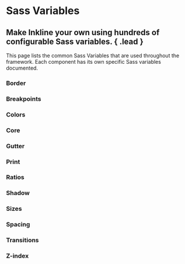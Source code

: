 # Sass Variables
## Make Inkline your own using hundreds of configurable Sass variables. { .lead }

This page lists the common Sass Variables that are used throughout the framework. Each component has its own specific Sass variables documented.

### Border

<i-scss-preview title="Border" expanded :header="false">
    <template slot="scss">
        <api-table>
            <api-table-row>
                <template slot="property">$border-width</template>
                <template slot="default"><code>1px</code></template>
            </api-table-row>
            <api-table-row>
                <template slot="property">$border-color</template>
                <template slot="default"><code>$color-gray-20</code></template>
            </api-table-row>
            <api-table-row>
                <template slot="property">$border-color-light</template>
                <template slot="default"><code>$border-color</code></template>
            </api-table-row>
            <api-table-row>
                <template slot="property">$border-color-dark</template>
                <template slot="default"><code>$color-gray-70</code></template>
            </api-table-row>
            <api-table-row>
                <template slot="property">$border-radius-enabled</template>
                <template slot="default"><code>true</code></template>
            </api-table-row>
            <api-table-row>
                <template slot="property">$border-radius-base</template>
                <template slot="default"><code>0.25rem</code></template>
            </api-table-row>
            <api-table-row>
                <template slot="property">$border-radius-xs</template>
                <template slot="default"><code>$border-radius-base * $size-multiplier-xs</code></template>
            </api-table-row>
            <api-table-row>
                <template slot="property">$border-radius-sm</template>
                <template slot="default"><code>$border-radius-base * $size-multiplier-sm</code></template>
            </api-table-row>
            <api-table-row>
                <template slot="property">$border-radius-md</template>
                <template slot="default"><code>$border-radius-base * $size-multiplier-md</code></template>
            </api-table-row>
            <api-table-row>
                <template slot="property">$border-radius-lg</template>
                <template slot="default"><code>$border-radius-base * $size-multiplier-lg</code></template>
            </api-table-row>
            <api-table-row>
                <template slot="property">$border-radius-xl</template>
                <template slot="default"><code>$border-radius-base * $size-multiplier-xl</code></template>
            </api-table-row>
            <api-table-row>
                <template slot="property">$border-radius</template>
                <template slot="default"><code>(...)</code></template>
            </api-table-row>
        </api-table>
    </template>
</i-scss-preview>

### Breakpoints

<i-scss-preview title="Breakpoints" expanded :header="false">
    <template slot="scss">
        <api-table>
            <api-table-row>
                <template slot="property">$breakpoints-xs</template>
                <template slot="default"><code>0</code></template>
            </api-table-row>
            <api-table-row>
                <template slot="property">$breakpoints-sm</template>
                <template slot="default"><code>576px</code></template>
            </api-table-row>
            <api-table-row>
                <template slot="property">$breakpoints-md</template>
                <template slot="default"><code>768px</code></template>
            </api-table-row>
            <api-table-row>
                <template slot="property">$breakpoints-lg</template>
                <template slot="default"><code>992px</code></template>
            </api-table-row>
            <api-table-row>
                <template slot="property">$breakpoints-xl</template>
                <template slot="default"><code>1200px</code></template>
            </api-table-row>
            <api-table-row>
                <template slot="property">$breakpoints</template>
                <template slot="default"><code>(...)</code></template>
            </api-table-row>
        </api-table>
    </template>
</i-scss-preview>

### Colors

<i-scss-preview title="Colors" expanded :header="false">
    <template slot="scss">
        <api-table>
            <api-table-row>
                <template slot="property">$color-red</template>
                <template slot="default"><code>#f25f5c</code></template>
            </api-table-row>
            <api-table-row>
                <template slot="property">$color-orange</template>
                <template slot="default"><code>#f1ac53</code></template>
            </api-table-row>
            <api-table-row>
                <template slot="property">$color-yellow</template>
                <template slot="default"><code>#ffe066</code></template>
            </api-table-row>
            <api-table-row>
                <template slot="property">$color-green</template>
                <template slot="default"><code>#5fb072</code></template>
            </api-table-row>
            <api-table-row>
                <template slot="property">$color-teal</template>
                <template slot="default"><code>#62bec1</code></template>
            </api-table-row>
            <api-table-row>
                <template slot="property">$color-blue</template>
                <template slot="default"><code>#178bb2</code></template>
            </api-table-row>
            <api-table-row>
                <template slot="property">$color-purple</template>
                <template slot="default"><code>#5d65b9</code></template>
            </api-table-row>
            <api-table-row>
                <template slot="property">$color-pink</template>
                <template slot="default"><code>#ff6f80</code></template>
            </api-table-row>
            <api-table-row>
                <template slot="property">$color-group-basic</template>
                <template slot="default"><code>(...)</code></template>
            </api-table-row>
            <api-table-row>
                <template slot="property">$color-transparent</template>
                <template slot="default"><code>transparent</code></template>
            </api-table-row>
            <api-table-row>
                <template slot="property">$color-white</template>
                <template slot="default"><code>#ffffff</code></template>
            </api-table-row>
            <api-table-row>
                <template slot="property">$color-gray-10</template>
                <template slot="default"><code>#f8f9fa</code></template>
            </api-table-row>
            <api-table-row>
                <template slot="property">$color-gray-20</template>
                <template slot="default"><code>#e9ecef</code></template>
            </api-table-row>
            <api-table-row>
                <template slot="property">$color-gray-30</template>
                <template slot="default"><code>#dee2e6</code></template>
            </api-table-row>
            <api-table-row>
                <template slot="property">$color-gray-40</template>
                <template slot="default"><code>#ced4da</code></template>
            </api-table-row>
            <api-table-row>
                <template slot="property">$color-gray-50</template>
                <template slot="default"><code>#adb5bd</code></template>
            </api-table-row>
            <api-table-row>
                <template slot="property">$color-gray-60</template>
                <template slot="default"><code>#868e96</code></template>
            </api-table-row>
            <api-table-row>
                <template slot="property">$color-gray-70</template>
                <template slot="default"><code>#495057</code></template>
            </api-table-row>
            <api-table-row>
                <template slot="property">$color-gray-80</template>
                <template slot="default"><code>#343a40</code></template>
            </api-table-row>
            <api-table-row>
                <template slot="property">$color-gray-90</template>
                <template slot="default"><code>#202229</code></template>
            </api-table-row>
            <api-table-row>
                <template slot="property">$color-black</template>
                <template slot="default"><code>#000000</code></template>
            </api-table-row>
            <api-table-row>
                <template slot="property">$color-group-neutral</template>
                <template slot="default"><code>(...)</code></template>
            </api-table-row>
            <api-table-row>
                <template slot="property">$color-primary</template>
                <template slot="default"><code>$color-blue</code></template>
            </api-table-row>
            <api-table-row>
                <template slot="property">$color-secondary</template>
                <template slot="default"><code>$color-purple</code></template>
            </api-table-row>
            <api-table-row>
                <template slot="property">$color-group-brand</template>
                <template slot="default"><code>(...)</code></template>
            </api-table-row>
            <api-table-row>
                <template slot="property">$color-light</template>
                <template slot="default"><code>$color-gray-20</code></template>
            </api-table-row>
            <api-table-row>
                <template slot="property">$color-dark</template>
                <template slot="default"><code>$color-gray-80</code></template>
            </api-table-row>
            <api-table-row>
                <template slot="property">$color-group-monochrome</template>
                <template slot="default"><code>(...)</code></template>
            </api-table-row>
            <api-table-row>
                <template slot="property">$color-group-monochrome-white</template>
                <template slot="default"><code>(...)</code></template>
            </api-table-row>
            <api-table-row>
                <template slot="property">$color-success</template>
                <template slot="default"><code>$color-green</code></template>
            </api-table-row>
            <api-table-row>
                <template slot="property">$color-danger</template>
                <template slot="default"><code>$color-red</code></template>
            </api-table-row>
            <api-table-row>
                <template slot="property">$color-warning</template>
                <template slot="default"><code>$color-orange</code></template>
            </api-table-row>
            <api-table-row>
                <template slot="property">$color-info</template>
                <template slot="default"><code>$color-teal</code></template>
            </api-table-row>
            <api-table-row>
                <template slot="property">$color-group-state</template>
                <template slot="default"><code>(...)</code></template>
            </api-table-row>
            <api-table-row>
                <template slot="property">$color-facebook</template>
                <template slot="default"><code>#3b5998</code></template>
            </api-table-row>
            <api-table-row>
                <template slot="property">$color-twitter</template>
                <template slot="default"><code>#1da1f2</code></template>
            </api-table-row>
            <api-table-row>
                <template slot="property">$color-google</template>
                <template slot="default"><code>#dd4b39</code></template>
            </api-table-row>
            <api-table-row>
                <template slot="property">$color-instagram</template>
                <template slot="default"><code>#fd1d1d</code></template>
            </api-table-row>
            <api-table-row>
                <template slot="property">$color-dribbble</template>
                <template slot="default"><code>#ea4c89</code></template>
            </api-table-row>
            <api-table-row>
                <template slot="property">$color-behance</template>
                <template slot="default"><code>#1769ff</code></template>
            </api-table-row>
            <api-table-row>
                <template slot="property">$color-flickr</template>
                <template slot="default"><code>#ff0084</code></template>
            </api-table-row>
            <api-table-row>
                <template slot="property">$color-linkedin</template>
                <template slot="default"><code>#0077b5</code></template>
            </api-table-row>
            <api-table-row>
                <template slot="property">$color-youtube</template>
                <template slot="default"><code>#b31217</code></template>
            </api-table-row>
            <api-table-row>
                <template slot="property">$color-pinterest</template>
                <template slot="default"><code>#bd081c</code></template>
            </api-table-row>
            <api-table-row>
                <template slot="property">$color-github</template>
                <template slot="default"><code>#333333</code></template>
            </api-table-row>
            <api-table-row>
                <template slot="property">$color-tumblr</template>
                <template slot="default"><code>#35465c</code></template>
            </api-table-row>
            <api-table-row>
                <template slot="property">$color-twitch</template>
                <template slot="default"><code>#6441a5</code></template>
            </api-table-row>
            <api-table-row>
                <template slot="property">$color-envato</template>
                <template slot="default"><code>#82b541</code></template>
            </api-table-row>
            <api-table-row>
                <template slot="property">$color-vine</template>
                <template slot="default"><code>#00bf8f</code></template>
            </api-table-row>
            <api-table-row>
                <template slot="property">$color-group-social</template>
                <template slot="default"><code>(...)</code></template>
            </api-table-row>
            <api-table-row>
                <template slot="property">$variant-color-light</template>
                <template slot="default"><code>$color-white</code></template>
            </api-table-row>
            <api-table-row>
                <template slot="property">$variant-color-dark</template>
                <template slot="default"><code>$color-gray-80</code></template>
            </api-table-row>
            <api-table-row>
                <template slot="property">$colors</template>
                <template slot="default"><code>(...)</code></template>
            </api-table-row>
        </api-table>
    </template>
</i-scss-preview>

### Core

<i-scss-preview title="Core" expanded :header="false">
    <template slot="scss">
        <api-table>
            <api-table-row>
                <template slot="property">$body-background</template>
                <template slot="default"><code>$color-white</code></template>
            </api-table-row>
            <api-table-row>
                <template slot="property">$body-color</template>
                <template slot="default"><code>$color-gray-80</code></template>
            </api-table-row>
            <api-table-row>
                <template slot="property">$body-background-light</template>
                <template slot="default"><code>$body-background</code></template>
            </api-table-row>
            <api-table-row>
                <template slot="property">$body-color-light</template>
                <template slot="default"><code>$body-color</code></template>
            </api-table-row>
            <api-table-row>
                <template slot="property">$body-background-dark</template>
                <template slot="default"><code>$color-gray-90</code></template>
            </api-table-row>
            <api-table-row>
                <template slot="property">$body-color-dark</template>
                <template slot="default"><code>$color-gray-10</code></template>
            </api-table-row>
            <api-table-row>
                <template slot="property">$body-variants</template>
                <template slot="default"><code>(...)</code></template>
            </api-table-row>
        </api-table>
    </template>
</i-scss-preview>

### Gutter

<i-scss-preview title="Gutter" expanded :header="false">
    <template slot="scss">
        <api-table>
            <api-table-row>
                <template slot="property">$gutter-xs</template>
                <template slot="default"><code>24px</code></template>
            </api-table-row>
            <api-table-row>
                <template slot="property">$gutter-sm</template>
                <template slot="default"><code>26px</code></template>
            </api-table-row>
            <api-table-row>
                <template slot="property">$gutter-md</template>
                <template slot="default"><code>28px</code></template>
            </api-table-row>
            <api-table-row>
                <template slot="property">$gutter-lg</template>
                <template slot="default"><code>30px</code></template>
            </api-table-row>
            <api-table-row>
                <template slot="property">$gutter-xl</template>
                <template slot="default"><code>32px</code></template>
            </api-table-row>
            <api-table-row>
                <template slot="property">$gutter</template>
                <template slot="default"><code>(...)</code></template>
            </api-table-row>
        </api-table>
    </template>
</i-scss-preview>

### Print

<i-scss-preview title="Print" expanded :header="false">
    <template slot="scss">
        <api-table>
            <api-table-row>
                <template slot="property">$print</template>
                <template slot="default"><code>true</code></template>
            </api-table-row>
        </api-table>
    </template>
</i-scss-preview>

### Ratios

<i-scss-preview title="Ratio" expanded :header="false">
    <template slot="scss">
        <api-table>
            <api-table-row>
                <template slot="property">$ratio-second</template>
                <template slot="default"><code>1.067</code></template>
            </api-table-row>
            <api-table-row>
                <template slot="property">$ratio-major-second</template>
                <template slot="default"><code>1.125</code></template>
            </api-table-row>
            <api-table-row>
                <template slot="property">$ratio-minor-third</template>
                <template slot="default"><code>1.2</code></template>
            </api-table-row>
            <api-table-row>
                <template slot="property">$ratio-major-third</template>
                <template slot="default"><code>1.25</code></template>
            </api-table-row>
            <api-table-row>
                <template slot="property">$ratio-perfect-fourth</template>
                <template slot="default"><code>1.333</code></template>
            </api-table-row>
            <api-table-row>
                <template slot="property">$ratio-augmented-fourth</template>
                <template slot="default"><code>1.414</code></template>
            </api-table-row>
            <api-table-row>
                <template slot="property">$ratio-perfect-fifth</template>
                <template slot="default"><code>1.5</code></template>
            </api-table-row>
            <api-table-row>
                <template slot="property">$ratio-golden</template>
                <template slot="default"><code>1.618</code></template>
            </api-table-row>
            <api-table-row>
                <template slot="property">$ratio</template>
                <template slot="default"><code>(...)</code></template>
            </api-table-row>
            <api-table-row>
                <template slot="property">$scale-ratio</template>
                <template slot="default"><code>$ratio-minor-third</code></template>
            </api-table-row>
            <api-table-row>
                <template slot="property">$scale-ratio-secondary</template>
                <template slot="default"><code>$ratio-perfect-fourth</code></template>
            </api-table-row>
        </api-table>
    </template>
</i-scss-preview>


### Shadow

<i-scss-preview title="Shadow" expanded :header="false">
    <template slot="scss">
        <api-table>
            <api-table-row>
                <template slot="property">$box-shadow-enabled</template>
                <template slot="default"><code>true</code></template>
            </api-table-row>
            <api-table-row>
                <template slot="property">$box-shadow</template>
                <template slot="default"><code>0 1rem 1rem -1rem rgba(0, 0, 0, 1)</code></template>
            </api-table-row>
        </api-table>
    </template>
</i-scss-preview>


### Sizes

<i-scss-preview title="Sizes" expanded :header="false">
    <template slot="scss">
        <api-table>
            <api-table-row>
                <template slot="property">$size-percentages</template>
                <template slot="default"><code>('25': 25%, '50': 50%, '75': 75%, '100': 100%)</code></template>
            </api-table-row>
            <api-table-row>
                <template slot="property">$sizes</template>
                <template slot="default"><code>('sm', 'md', 'lg')</code></template>
            </api-table-row>
            <api-table-row>
                <template slot="property">$size-multiplier-xs</template>
                <template slot="default"><code>0.6</code></template>
            </api-table-row>
            <api-table-row>
                <template slot="property">$size-multiplier-sm</template>
                <template slot="default"><code>0.8</code></template>
            </api-table-row>
            <api-table-row>
                <template slot="property">$size-multiplier-md</template>
                <template slot="default"><code>1</code></template>
            </api-table-row>
            <api-table-row>
                <template slot="property">$size-multiplier-lg</template>
                <template slot="default"><code>1.2</code></template>
            </api-table-row>
            <api-table-row>
                <template slot="property">$size-multiplier-xl</template>
                <template slot="default"><code>1.4</code></template>
            </api-table-row>
            <api-table-row>
                <template slot="property">$size-multipliers</template>
                <template slot="default"><code>(...)</code></template>
            </api-table-row>
        </api-table>
    </template>
</i-scss-preview>

### Spacing

<i-scss-preview title="Spacing" expanded :header="false">
    <template slot="scss">
        <api-table>
            <api-table-row>
                <template slot="property">$spacer</template>
                <template slot="default"><code>1rem</code></template>
            </api-table-row>
            <api-table-row>
                <template slot="property">$spacer-1-2</template>
                <template slot="default"><code>$spacer * 1 / 2</code></template>
            </api-table-row>
            <api-table-row>
                <template slot="property">$spacer-1-3</template>
                <template slot="default"><code>$spacer * 1 / 3</code></template>
            </api-table-row>
            <api-table-row>
                <template slot="property">$spacer-2-3</template>
                <template slot="default"><code>$spacer * 2 / 3</code></template>
            </api-table-row>
            <api-table-row>
                <template slot="property">$spacer-1-4</template>
                <template slot="default"><code>$spacer * 1 / 4</code></template>
            </api-table-row>
            <api-table-row>
                <template slot="property">$spacer-3-4</template>
                <template slot="default"><code>$spacer * 3 / 4</code></template>
            </api-table-row>
            <api-table-row>
                <template slot="property">$spacer-0</template>
                <template slot="default"><code>$spacer * 0</code></template>
            </api-table-row>
            <api-table-row>
                <template slot="property">$spacer-1</template>
                <template slot="default"><code>$spacer * 1</code></template>
            </api-table-row>
            <api-table-row>
                <template slot="property">$spacer-2</template>
                <template slot="default"><code>$spacer * 2</code></template>
            </api-table-row>
            <api-table-row>
                <template slot="property">$spacer-3</template>
                <template slot="default"><code>$spacer * 3</code></template>
            </api-table-row>
            <api-table-row>
                <template slot="property">$spacer-4</template>
                <template slot="default"><code>$spacer * 4</code></template>
            </api-table-row>
            <api-table-row>
                <template slot="property">$spacer-5</template>
                <template slot="default"><code>$spacer * 5</code></template>
            </api-table-row>
            <api-table-row>
                <template slot="property">$spacer-6</template>
                <template slot="default"><code>$spacer * 6</code></template>
            </api-table-row>
            <api-table-row>
                <template slot="property">$spacer-7</template>
                <template slot="default"><code>$spacer * 7</code></template>
            </api-table-row>
            <api-table-row>
                <template slot="property">$spacer-8</template>
                <template slot="default"><code>$spacer * 8</code></template>
            </api-table-row>
            <api-table-row>
                <template slot="property">$spacers</template>
                <template slot="default"><code>(...)</code></template>
            </api-table-row>
        </api-table>
    </template>
</i-scss-preview>

### Transitions

<i-scss-preview title="Transitions" expanded :header="false">
    <template slot="scss">
        <api-table>
            <api-table-row>
                <template slot="property">$transition-enabled</template>
                <template slot="default"><code>true</code></template>
            </api-table-row>
            <api-table-row>
                <template slot="property">$transition-duration</template>
                <template slot="default"><code>210ms</code></template>
            </api-table-row>
            <api-table-row>
                <template slot="property">$transition-easing</template>
                <template slot="default"><code>ease</code></template>
            </api-table-row>
        </api-table>
    </template>
</i-scss-preview>

### Z-index

<i-scss-preview title="Z-index" expanded :header="false">
    <template slot="scss">
        <api-table>
            <api-table-row>
                <template slot="property">$z-index-dropdown</template>
                <template slot="default"><code>1000</code></template>
            </api-table-row>
            <api-table-row>
                <template slot="property">$z-index-sticky</template>
                <template slot="default"><code>1020</code></template>
            </api-table-row>
            <api-table-row>
                <template slot="property">$z-index-fixed</template>
                <template slot="default"><code>1030</code></template>
            </api-table-row>
            <api-table-row>
                <template slot="property">$z-index-modal-backdrop</template>
                <template slot="default"><code>1040</code></template>
            </api-table-row>
            <api-table-row>
                <template slot="property">$z-index-modal</template>
                <template slot="default"><code>1050</code></template>
            </api-table-row>
            <api-table-row>
                <template slot="property">$z-index-popover</template>
                <template slot="default"><code>1060</code></template>
            </api-table-row>
            <api-table-row>
                <template slot="property">$z-index-tooltip</template>
                <template slot="default"><code>1070</code></template>
            </api-table-row>
        </api-table>
    </template>
</i-scss-preview>

